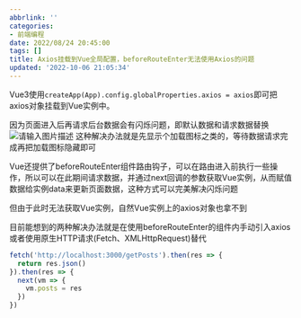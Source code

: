 ```yaml
---
abbrlink: ''
categories:
- 前端编程
date: 2022/08/24 20:45:00
tags: []
title: Axios挂载到Vue全局配置，beforeRouteEnter无法使用Axios的问题
updated: '2022-10-06 21:05:34'
---
```

Vue3使用`createApp(App).config.globalProperties.axios = axios`即可把axios对象挂载到Vue实例中。

因为页面进入后再请求后台数据会有闪烁问题，即默认数据和请求数据替换
![请输入图片描述][1]
这种解决办法就是先显示个加载图标之类的，等待数据请求完成再把加载图标隐藏即可

Vue还提供了beforeRouteEnter组件路由钩子，可以在路由进入前执行一些操作，所以可以在此期间请求数据，并通过next回调的参数获取Vue实例，从而赋值数据给实例data来更新页面数据，这种方式可以完美解决闪烁问题

但由于此时无法获取Vue实例，自然Vue实例上的axios对象也拿不到

目前能想到的两种解决办法就是在使用beforeRouteEnter的组件内手动引入axios或者使用原生HTTP请求(Fetch、XMLHttpRequest)替代

```javascript
fetch('http://localhost:3000/getPosts').then(res => {
  return res.json()
}).then(res => {
  next(vm => {
    vm.posts = res
  })
})
```

[1]: https://p.qlogo.cn/hy_personal/3e28f14aa051684291d06431bce71a5c4d679c7410196d8f957939e49de5c98d/0.png
